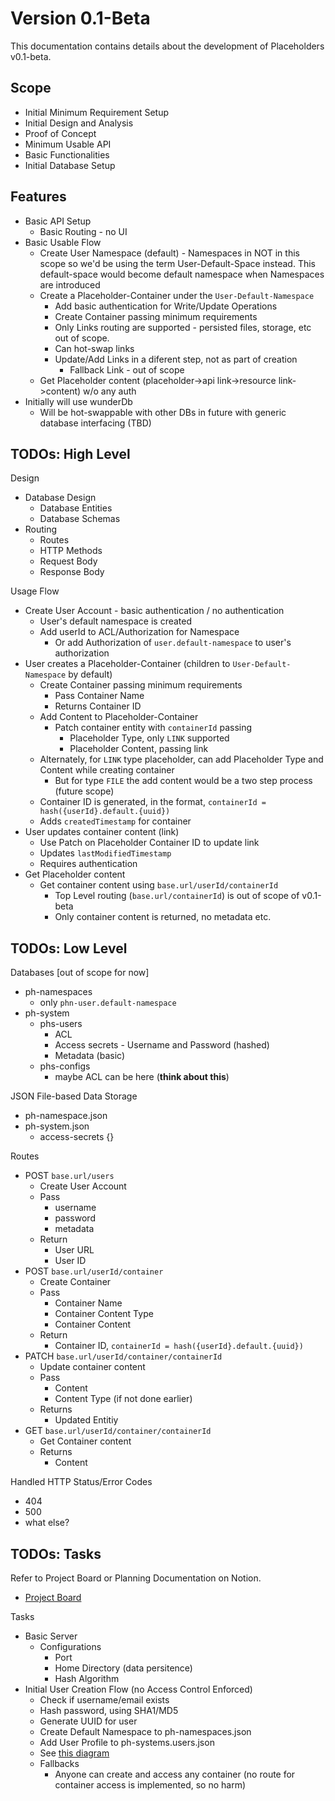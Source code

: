 # Version 0.1-Beta 

This documentation contains details about the development of Placeholders v0.1-beta.

## Scope

- Initial Minimum Requirement Setup
- Initial Design and Analysis
- Proof of Concept
- Minimum Usable API
- Basic Functionalities
- Initial Database Setup

## Features

- Basic API Setup
  - Basic Routing - no UI
- Basic Usable Flow
  - Create User Namespace (default) - Namespaces in NOT in this scope so we'd be using the term User-Default-Space instead. This default-space would become default namespace when Namespaces are introduced
  - Create a Placeholder-Container under the `User-Default-Namespace`
    - Add basic authentication for Write/Update Operations
    - Create Container passing minimum requirements
    - Only Links routing are supported - persisted files, storage, etc out of scope.
    - Can hot-swap links
    - Update/Add Links in a diferent step, not as part of creation
      - Fallback Link - out of scope
  - Get Placeholder content (placeholder->api link->resource link->content) w/o any auth
- Initially will use wunderDb
  - Will be hot-swappable with other DBs in future with generic database interfacing (TBD)

## TODOs: High Level

Design
  - Database Design
    - Database Entities
    - Database Schemas
  - Routing
    - Routes 
    - HTTP Methods
    - Request Body
    - Response Body

Usage Flow
  - Create User Account - basic authentication / no authentication
    - User's default namespace is created
    - Add userId to ACL/Authorization for Namespace 
      - Or add Authorization of `user.default-namespace` to user's authorization
  - User creates a Placeholder-Container (children to `User-Default-Namespace` by default)
    - Create Container passing minimum requirements
      - Pass Container Name
      - Returns Container ID 
    - Add Content to Placeholder-Container 
      - Patch container entity with `containerId` passing
        - Placeholder Type, only `LINK` supported
        - Placeholder Content, passing link
    - Alternately, for `LINK` type placeholder, can add Placeholder Type and Content while creating container
      - But for type `FILE` the add content would be a two step process (future scope)
    - Container ID is generated, in the format, `containerId = hash({userId}.default.{uuid})`
    - Adds `createdTimestamp` for container
  - User updates container content (link) 
    - Use Patch on Placeholder Container ID to update link
    - Updates `lastModifiedTimestamp` 
    - Requires authentication
  - Get Placeholder content 
    - Get container content using `base.url/userId/containerId`
      - Top Level routing (`base.url/containerId`) is out of scope of v0.1-beta
      - Only container content is returned, no metadata etc.


## TODOs: Low Level

Databases [out of scope for now]
  - ph-namespaces
    - only `phn-user.default-namespace`
  - ph-system
    - phs-users
      - ACL 
      - Access secrets - Username and Password (hashed)
      - Metadata (basic)
    - phs-configs
      - maybe ACL can be here (**think about this**)

JSON File-based Data Storage
- ph-namespace.json
- ph-system.json
  - access-secrets {}

Routes
  - POST `base.url/users`
    - Create User Account
    - Pass 
      - username
      - password
      - metadata
    - Return
      - User URL
      - User ID
  - POST `base.url/userId/container`
    - Create Container
    - Pass 
      - Container Name
      - Container Content Type
      - Container Content
    - Return
      - Container ID, `containerId = hash({userId}.default.{uuid})`
  - PATCH `base.url/userId/container/containerId`
    - Update container content
    - Pass
      - Content
      - Content Type (if not done earlier)
    - Returns 
      - Updated Entitiy
  - GET `base.url/userId/container/containerId`
    - Get Container content
    - Returns
      - Content

Handled HTTP Status/Error Codes
  - 404
  - 500
  - what else?

## TODOs: Tasks

Refer to Project Board or Planning Documentation on Notion.
- [Project Board](https://github.com/users/TanmoySG/projects/15)

Tasks

- Basic Server
  - Configurations
    - Port
    - Home Directory (data persitence)
    - Hash Algorithm
- Initial User Creation Flow (no Access Control Enforced)
  - Check if username/email exists
  - Hash password, using SHA1/MD5
  - Generate UUID for user
  - Create Default Namespace to ph-namespaces.json
  - Add User Profile to ph-systems.users.json
  - See [this diagram](./step1-flow1.jpg)
  - Fallbacks
    - Anyone can create and access any container (no route for container access is implemented, so no harm)